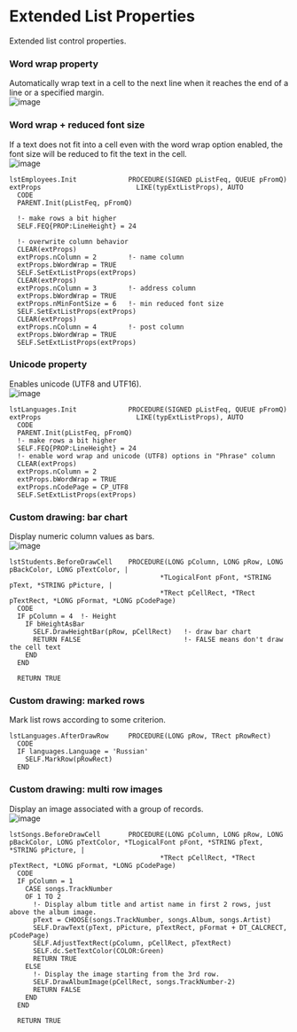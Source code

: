 # Extended List Properties
Extended list control properties.

### Word wrap property
Automatically wrap text in a cell to the next line when it reaches the end of a line or a specified margin.  
![image](https://github.com/user-attachments/assets/d3f06911-7a47-4a6b-a9b1-29e2621bfd51)

### Word wrap + reduced font size
If a text does not fit into a cell even with the word wrap option enabled, the font size will be reduced to fit the text in the cell.  
![image](https://github.com/user-attachments/assets/0f7d744e-7f37-4b92-9f0c-91341c0afa0e)
```
lstEmployees.Init             PROCEDURE(SIGNED pListFeq, QUEUE pFromQ)
extProps                        LIKE(typExtListProps), AUTO
  CODE
  PARENT.Init(pListFeq, pFromQ)
  
  !- make rows a bit higher
  SELF.FEQ{PROP:LineHeight} = 24

  !- overwrite column behavior
  CLEAR(extProps)
  extProps.nColumn = 2        !- name column
  extProps.bWordWrap = TRUE
  SELF.SetExtListProps(extProps)
  CLEAR(extProps)
  extProps.nColumn = 3        !- address column
  extProps.bWordWrap = TRUE
  extProps.nMinFontSize = 6   !- min reduced font size
  SELF.SetExtListProps(extProps)
  CLEAR(extProps)
  extProps.nColumn = 4        !- post column
  extProps.bWordWrap = TRUE
  SELF.SetExtListProps(extProps)
```

### Unicode property
Enables unicode (UTF8 and UTF16).  
![image](https://github.com/user-attachments/assets/e40f8555-30d7-4cad-a21c-b1bea74f1819)
```
lstLanguages.Init             PROCEDURE(SIGNED pListFeq, QUEUE pFromQ)
extProps                        LIKE(typExtListProps), AUTO
  CODE
  PARENT.Init(pListFeq, pFromQ)
  !- make rows a bit higher
  SELF.FEQ{PROP:LineHeight} = 24
  !- enable word wrap and unicode (UTF8) options in "Phrase" column
  CLEAR(extProps)
  extProps.nColumn = 2
  extProps.bWordWrap = TRUE
  extProps.nCodePage = CP_UTF8
  SELF.SetExtListProps(extProps)
```

### Custom drawing: bar chart
Display numeric column values as bars.  
![image](https://github.com/user-attachments/assets/c9b65a42-b2bc-430f-9bc9-5bcea196f9b4)
```
lstStudents.BeforeDrawCell    PROCEDURE(LONG pColumn, LONG pRow, LONG pBackColor, LONG pTextColor, | 
                                      *TLogicalFont pFont, *STRING pText, *STRING pPicture, |
                                      *TRect pCellRect, *TRect pTextRect, *LONG pFormat, *LONG pCodePage)
  CODE
  IF pColumn = 4  !- Height
    IF bHeightAsBar
      SELF.DrawHeightBar(pRow, pCellRect)   !- draw bar chart
      RETURN FALSE                          !- FALSE means don't draw the cell text
    END
  END
  
  RETURN TRUE
```

### Custom drawing: marked rows
Mark list rows according to some criterion.
```
lstLanguages.AfterDrawRow     PROCEDURE(LONG pRow, TRect pRowRect)
  CODE
  IF languages.Language = 'Russian'
    SELF.MarkRow(pRowRect)
  END
```

### Custom drawing: multi row images
Display an image associated with a group of records.  
![image](https://github.com/user-attachments/assets/9273b95c-a4ea-4e6b-9225-4ca9de033a91)
```
lstSongs.BeforeDrawCell       PROCEDURE(LONG pColumn, LONG pRow, LONG pBackColor, LONG pTextColor, *TLogicalFont pFont, *STRING pText, *STRING pPicture, |
                                      *TRect pCellRect, *TRect pTextRect, *LONG pFormat, *LONG pCodePage)
  CODE
  IF pColumn = 1
    CASE songs.TrackNumber 
    OF 1 TO 2
      !- Display album title and artist name in first 2 rows, just above the album image.
      pText = CHOOSE(songs.TrackNumber, songs.Album, songs.Artist)
      SELF.DrawText(pText, pPicture, pTextRect, pFormat + DT_CALCRECT, pCodePage)
      SELF.AdjustTextRect(pColumn, pCellRect, pTextRect)
      SELF.dc.SetTextColor(COLOR:Green)
      RETURN TRUE
    ELSE
      !- Display the image starting from the 3rd row.
      SELF.DrawAlbumImage(pCellRect, songs.TrackNumber-2)
      RETURN FALSE
    END
  END
  
  RETURN TRUE
```

